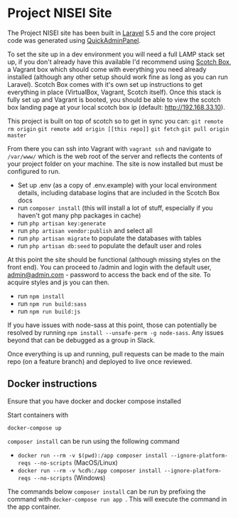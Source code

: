 # Project NISEI Site
The Project NISEI site has been built in [Laravel](https://laravel.com/) 5.5 and the core project code was generated using [QuickAdminPanel](https://quickadminpanel.com/).

To set the site up in a dev environment you will need a full LAMP stack set up, if you don't already have this available I'd recommend using [Scotch Box](https://box.scotch.io/), a Vagrant box which should come with everything you need already installed (although any other setup should work fine as long as you can run Laravel). Scotch Box comes with it's own set up instructions to get everything in place (VirtualBox, Vagrant, Scotch itself). Once this stack is fully set up and Vagrant is booted, you should be able to view the scotch box landing page at your local scotch box ip (default: http://192.168.33.10).

This project is built on top of scotch so to get in sync you can:
`git remote rm origin`
`git remote add origin [[this repo]]`
`git fetch`
`git pull origin master`

From there you can ssh into Vagrant with ```vagrant ssh``` and navigate to ```/var/www/``` which is the web root of the server and reflects the contents of your project folder on your machine. The site is now installed but must be configured to run.

* Set up .env (as a copy of .env.example) with your local environment details, including database logins that are included in the Scotch Box docs
* run `composer install` (this will install a lot of stuff, especially if you haven't got many php packages in cache)
* run `php artisan key:generate`
* run `php artisan vendor:publish` and select all
* run `php artisan migrate` to populate the databases with tables
* run `php artisan db:seed` to populate the default user and roles

At this point the site should be functional (although missing styles on the front end). You can proceed to /admin and login with the default user, admin@admin.com - password to access the back end of the site. To acquire styles and js you can then.

* run `npm install`
* run `npm run build:sass`
* run `npm run build:js`

If you have issues with node-sass at this point, those can potentially be resolved by running `npm install --unsafe-perm -g node-sass`. Any issues beyond that can be debugged as a group in Slack.

Once everything is up and running, pull requests can be made to the main repo (on a feature branch) and deployed to live once reviewed.

## Docker instructions
Ensure that you have docker and docker compose installed

Start containers with 

`docker-compose up`

`composer install` can be run using the following command

* `docker run --rm -v $(pwd):/app composer install --ignore-platform-reqs --no-scripts` (MacOS/Linux)
* `docker run --rm -v %cd%:/app composer install --ignore-platform-reqs --no-scripts` (Windows)

The commands below `composer install` can be run by prefixing the command with `docker-compose run app `.  This will execute the command in the app container.
